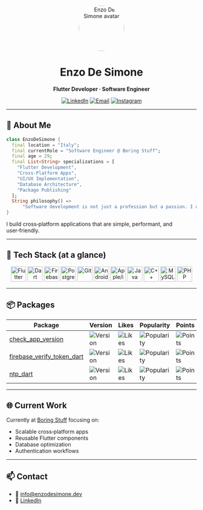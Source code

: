 <div align="center">

<img src="https://avatars.githubusercontent.com/enzo-desimone" alt="Enzo De Simone avatar" width="120" height="120" style="border-radius:50%"/>

# Enzo De Simone

**Flutter Developer · Software Engineer**

[![LinkedIn](https://img.shields.io/badge/LinkedIn-0A66C2?style=flat\&logo=linkedin\&logoColor=white)](https://linkedin.com/in/enzo-desimone)
[![Email](https://img.shields.io/badge/Email-DC4E41?style=flat\&logo=gmail\&logoColor=white)](mailto:info@enzodesimone.dev)
[![Instagram](https://img.shields.io/badge/Instagram-E4405F?style=flat\&logo=instagram\&logoColor=white)](https://instagram.com/enzode.simone)

</div>

---

## 🧠 About Me

```dart
class EnzoDeSimone {
  final location = "Italy";
  final currentRole = "Software Engineer @ Boring Stuff";
  final age = 29;
  final List<String> specializations = [
    "Flutter Development",
    "Cross-Platform Apps",
    "UI/UX Implementation",
    "Database Architecture",
    "Package Publishing"
  ];
  String philosophy() =>
      "Software development is not just a profession but a passion. I use my skills to create solutions that improve people's work and daily lives.";
}
```

I build cross‑platform applications that are simple, performant, and user‑friendly.

---

## 🔧 Tech Stack (at a glance)

<p align="center">
  <img src="https://cdn.jsdelivr.net/gh/devicons/devicon/icons/flutter/flutter-original.svg" width="40" height="40" alt="Flutter"/>
  <img src="https://cdn.jsdelivr.net/gh/devicons/devicon/icons/dart/dart-original.svg" width="40" height="40" alt="Dart"/>
  <img src="https://cdn.jsdelivr.net/gh/devicons/devicon/icons/firebase/firebase-plain.svg" width="40" height="40" alt="Firebase"/>
  <img src="https://cdn.jsdelivr.net/gh/devicons/devicon/icons/postgresql/postgresql-original.svg" width="40" height="40" alt="PostgreSQL"/>
  <img src="https://cdn.jsdelivr.net/gh/devicons/devicon/icons/git/git-original.svg" width="40" height="40" alt="Git"/>
  <img src="https://cdn.jsdelivr.net/gh/devicons/devicon/icons/android/android-original.svg" width="40" height="40" alt="Android"/>
  <img src="https://cdn.jsdelivr.net/gh/devicons/devicon/icons/apple/apple-original.svg" width="40" height="40" alt="Apple/iOS"/>
  <img src="https://cdn.jsdelivr.net/gh/devicons/devicon/icons/java/java-original.svg" width="40" height="40" alt="Java"/>
  <img src="https://cdn.jsdelivr.net/gh/devicons/devicon/icons/cplusplus/cplusplus-original.svg" width="40" height="40" alt="C++"/>
  <img src="https://cdn.jsdelivr.net/gh/devicons/devicon/icons/mysql/mysql-original.svg" width="40" height="40" alt="MySQL"/>
  <img src="https://cdn.jsdelivr.net/gh/devicons/devicon/icons/php/php-original.svg" width="40" height="40" alt="PHP"/>
</p>

---

## 📦 Packages

| Package                                                                              | Version                                                                               | Likes                                                                                   | Popularity                                                                                        | Points                                                                                    |
| ------------------------------------------------------------------------------------ | ------------------------------------------------------------------------------------- | --------------------------------------------------------------------------------------- | ------------------------------------------------------------------------------------------------- | ----------------------------------------------------------------------------------------- |
| [check\_app\_version](https://pub.dev/packages/check_app_version)                    | ![Version](https://img.shields.io/pub/v/check_app_version?style=flat-square)          | ![Likes](https://img.shields.io/pub/likes/check_app_version?style=flat-square)          | ![Popularity](https://img.shields.io/pub/popularity/check_app_version?style=flat-square)          | ![Points](https://img.shields.io/pub/points/check_app_version?style=flat-square)          |
| [firebase\_verify\_token\_dart](https://pub.dev/packages/firebase_verify_token_dart) | ![Version](https://img.shields.io/pub/v/firebase_verify_token_dart?style=flat-square) | ![Likes](https://img.shields.io/pub/likes/firebase_verify_token_dart?style=flat-square) | ![Popularity](https://img.shields.io/pub/popularity/firebase_verify_token_dart?style=flat-square) | ![Points](https://img.shields.io/pub/points/firebase_verify_token_dart?style=flat-square) |
| [ntp\_dart](https://pub.dev/packages/ntp_dart)                                       | ![Version](https://img.shields.io/pub/v/ntp_dart?style=flat-square)                   | ![Likes](https://img.shields.io/pub/likes/ntp_dart?style=flat-square)                   | ![Popularity](https://img.shields.io/pub/popularity/ntp_dart?style=flat-square)                   | ![Points](https://img.shields.io/pub/points/ntp_dart?style=flat-square)                   |

---

## 🌐 Current Work

Currently at [Boring Stuff](https://www.boringstuff.xyz/) focusing on:

* Scalable cross‑platform apps
* Reusable Flutter components
* Database optimization
* Authentication workflows

---

## 📫 Contact

* 📧 [info@enzodesimone.dev](mailto:info@enzodesimone.dev)
* 💼 [LinkedIn](https://linkedin.com/in/enzo-desimone)
